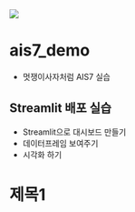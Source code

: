 <img src="https://res.cloudinary.com/dyd911kmh/image/upload/v1640050215/image27_frqkzv.png">

# ais7_demo

* 멋쟁이사자처럼 AIS7 실습

## Streamlit 배포 실습
* Streamlit으로 대시보드 만들기
* 데이터프레임 보여주기
* 시각화 하기

# 제목1
